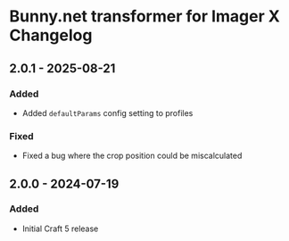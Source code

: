 # Bunny.net transformer for Imager X Changelog

## 2.0.1 - 2025-08-21

### Added
- Added `defaultParams` config setting to profiles

### Fixed
- Fixed a bug where the crop position could be miscalculated

## 2.0.0 - 2024-07-19

### Added
- Initial Craft 5 release
